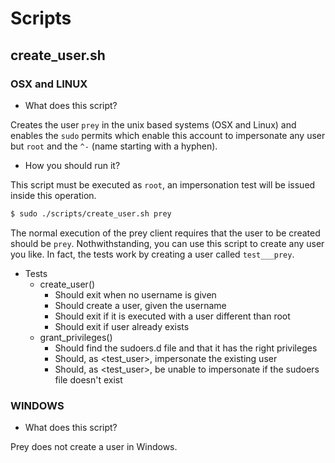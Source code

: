 # Scripts

## create_user.sh

### OSX and LINUX

* What does this script?

Creates the user `prey` in the unix based systems (OSX and Linux) and enables the `sudo` permits which enable this account to impersonate any user but `root` and the `^-` (name starting with a hyphen).

* How you should run it?

This script must be executed as `root`, an impersonation test will be issued inside this operation.

````bash
$ sudo ./scripts/create_user.sh prey
````

The normal execution of the prey client requires that the user to be created should be `prey`. Nothwithstanding, you can use this script to create any user you like. In fact, the tests work by creating a user called `test___prey`.

* Tests
  * create_user()
    - Should exit when no username is given
    - Should create a user, given the username
    - Should exit if it is executed with a user different than root
    - Should exit if user already exists
  * grant_privileges()
    - Should find the sudoers.d file and that it has the right privileges
    - Should, as <test_user>, impersonate the existing user
    - Should, as <test_user>, be unable to impersonate if the sudoers file doesn't exist

### WINDOWS

* What does this script?

Prey does not create a user in Windows.
